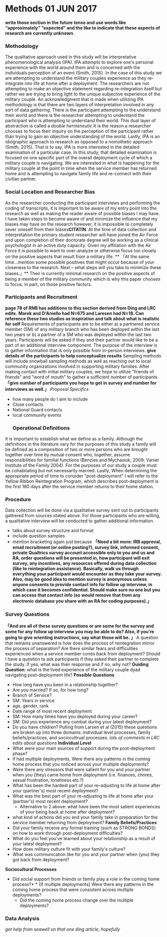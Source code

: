 # Methods 01 JUN 2017
**write those section in the future tense and use words like “approximately” “expected” and the like to indicate that these aspects of research are currently unknown.**
### Methodology
The qualitative approach used in this study will be interpretative phenomenological analysis (IPA). IPA attempts to explore one's personal experience with the world around them and is concerned with the individuals perception of an event (Smith, 2015). In the case of this study we are attempting to understand the military couples experience as they re-integrate into life at home after a deployment. The researchers are not attempting to make an objective statement regarding re-integration itself but rather we are trying to bring light to the unique subjective experience of the military couple. An acknowledgment that is made when utilizing IPA methodology is that there are two layers of interpretation involved in any sort of data gathering. There is the participant attempting to the understand their world and there is the researcher attempting to understand the participant who is attempting to understand their world. This dual layer of abstraction is called a *double hermeneutic* It is the reason a researcher chooses to focus their inquiry on the perception of the participant rather than trying to gain an objective understanding of the world. 
Lastly, IPA is an idiographic approach to research as opposed to a nomothetic approach (Smith, 2015). That is to say, IPA is more interested in the detailed examination of a particular case. In this study, that detailed examination is focused on one specific part of the overall deployment cycle of which a military couple is navigating. We are interested in what is happening for the military couple at the point in time when the service member has returned home and is attempting to navigate family life and re-connect with their civilian partner. 
### Social Location and Researcher Bias
As the researcher conducting the participant interviews and performing the coding of transcripts, it is important to be aware of my entry point into the research as well as making the reader aware of possible biases I may have. I have taken steps to become aware of and minimize the influence that my biases may have on the research however, it is impossible to completely sever oneself from their biases**CITATIN**. At the time of data collection and interpretation the primary student researcher will have joined the Air Force and upon completion of their doctorate degree will be working as a clinical psychologist in an active duty capacity. Given my affiliation with the Air Force it is possible to want to over-analyze or otherwise focus too closely on the positive aspects that result from a military life. ** 「At the same time…mention some possible positives that might occur because of your closeness to the research. Next – what steps will you take to minimize these biases.」** Their is currently minimal research on the positive aspects of being a member of the military community which is why this paper chooses to focus, in part, on those positive factors. 
### Participants and Recruitment
**page 78 of RNB has additions to this section derived from Ding and LRC edits.**
**Marek and D'Aniello had N=675 and Laresen had N=18. Can reference these two studies as inspiration and talk about what is realistic for self**
Requirements of participants are to be either a) a partnered service member (SM) of any military branch who has been deployed within the last two years or b) a partner of a SM who was deployed within the last two years. Participants will be asked if they and their partner would like to be a part of an additional interview component. The purpose of the interview is to gather information that is only possible from in-person interviews.
**give details of the participants to help conceptualize results**
Sampling methods will include snowball sampling methods as well as reaching out to local community organizations involved in supporting military families. After making contact with initial military couples, we hope to utilize "friends of friends" and "word of mouth" to gather a sufficient number of participants. **「give number of participants you hope to get in survey and number for interviews as well.」**
*Proposal Specifics*
* how many people do I aim to include
* Close contacts
* National Guard contacts
* local community events
	### Operational Definitions
It is important to establish what we define as a family. Although the definitions in the literature vary for the purposes of this study a family will be defined as a composition of two or more persons who are brought together over time by mutual consent who, together, assume responsibilities for familial functions (Benzies and Mychasiuk, 2009; Vanier Institute of the Family 2004). For the purposes of our study a couple must be cohabitating but not necessarily married. 
Lastly, When determining the appropriate period of time to consider "post-deployment" I will refer to the Yellow Ribbon Reintegration Program, which describes post-deployment is the first 180 days after the service member returns to their home station.
### Procedure
Data collection will be done via a qualitative survey sent out to participants gathered from sources stated above. For those participants who are willing, a qualitative interview will be conducted to gather additional information.
* talks about survey structure and format
* include question samples
* mention bracketing again just because
**「Need a bit more: IRB approval, email recruitment (or online posting?), survey link, informed consent, private Qualtrics survey account accessible only to you and us and RA, order questions will be presented in, how participant will exit survey, any incentives, any resources offered during data collection (like to reintegration assistance).  Basically, walk us through everything your participant would encounter as they take your survey.  Also, may be good idea to mention survey is anonymous unless anyone consents to provide contact info for follow up interview, in which case it becomes confidential.  Should make sure no one but you can access that contact info (so would remove that from any electronic database you share with an RA for coding purposes).」**
### Survey Questions
**「And are all of these survey questions or are some for the survey and some for any follow up interview you may be able to do?  Also, if you’re going to give orienting instructions, say what those will be. 」**
A question that remains unanswered is how does the process of reintegration mirror the process of separation? Are there similar fears and difficulties experienced when a service member cones back from deployment?
Should I have a question to ask participants if they asked their partner to complete the study. If yes, what was their response and if no, why not?
**Guiding Question**: what is the lived experience of the military couple dyad navigating post-deployment life?
**Possible Questions**
* How long have you been in a relationship together?
* Are you married? If so, for how long?
* Branch of Service?
* SM: Years in service
* age, gender, rank
* Date range of most recent deployment
* SM: How many times have you deployed during your career?
* SM: Did you experience any combat during your latest deployment?
* Do you have children? 
Pulling from Larsen et al (2015) these questions are broken up into three domains: individual level processes, family beliefs/practices, and sociocultrual processes.
*lots of comments in LRC edits about questions*
**Individual Level**
* What were your main sources of support during the post-deployment phase?
* if had multiple deployments, Were there any patterns in the coming home process that you noticed across your multiple deployments?
* Were there any stressors that were salient for you and your partner when you (they) came home from deployment (i.e. finances, chores, sexual frustration, loneliness etc.?)
* What has been the hardest part of your re-adjusting to life at home after your (partner's) most recent deployment?
* What was the best part of your re-adjusting to life at home after your (partner's) most recent deployment?
  - Alternative to 2 above: what have been the most salient experiences of your being back at home after deployment?
* what kind of actions did you and your family take in preparation for the service member returning from deployment?
**Family Beliefs/Practices**
* Did your family receive any formal training (such as STRONG BONDS) on how to work through post-deployment difficulties?
* What do you feel you've learned about your relationship as a result of your latest deployment?
* How does military culture fit with your family's culture?
* What was communication like for you and your partner when (you) they got back from deployment?

**Sociocultural Processes**
* Did social support from friends or family play a role in the coming home process?* * {If multiple deployments} Were there any patterns in the coming home process that were consistent across multiple deployments? 
  - Did the coming home process change over the multiple deployments?
### Data Analysis
*get help from seawell on that one*
*ding article, hopefully*